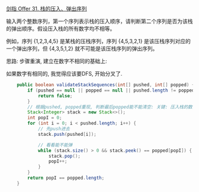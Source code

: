 [剑指 Offer 31. 栈的压入、弹出序列](https://leetcode-cn.com/problems/zhan-de-ya-ru-dan-chu-xu-lie-lcof/)

输入两个整数序列，第一个序列表示栈的压入顺序，请判断第二个序列是否为该栈的弹出顺序。假设压入栈的所有数字均不相等。

例如，序列 {1,2,3,4,5} 是某栈的压栈序列，序列 {4,5,3,2,1} 是该压栈序列对应的一个弹出序列，但 {4,3,5,1,2} 就不可能是该压栈序列的弹出序列。

思路: 步骤重演, 建立在数字不相同的基础上:

如果数字有相同的, 我觉得应该要DFS, 开始分叉了.

```java
    public boolean validateStackSequences(int[] pushed, int[] popped) {
        if (pushed == null || popped == null || pushed.length != popped.length) {
            return false;
        }
        // 根据pushed, popped重现, 判断最后popped能不能清空: 关键: 压入栈的数字不相等.
        Stack<Integer> stack = new Stack<>();
        int popI = 0;
        for (int i = 0; i < pushed.length; i++) {
            // 先push进去
            stack.push(pushed[i]);

            // 看看能不能弹
            while (stack.size() > 0 && stack.peek() == popped[popI]) {
                stack.pop();
                popI++;
            }
        }
        return popI == popped.length;
    }
```